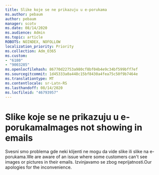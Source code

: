 ```yaml
---
title: Slike koje se ne prikazuju u e-porukama
ms.author: pebaum
author: pebaum
manager: scotv
ms.date: 08/14/2020
ms.audience: Admin
ms.topic: article
ROBOTS: NOINDEX, NOFOLLOW
localization_priority: Priority
ms.collection: Adm_O365
ms.custom:
- "6180"
- "9003285"
ms.openlocfilehash: 86770d22753a980cf8bf04b4e9c34bf599bff7ef
ms.sourcegitcommit: 1d45333a0a448c15bf8430a4fea75c50f9b7464e
ms.translationtype: MT
ms.contentlocale: sr-Latn-RS
ms.lasthandoff: 08/14/2020
ms.locfileid: "46793957"
---
```

# <a name="images-not-showing-in-emails"></a><span data-ttu-id="d07a2-102">Slike koje se ne prikazuju u e-porukama</span><span class="sxs-lookup"><span data-stu-id="d07a2-102">Images not showing in emails</span></span>

<span data-ttu-id="d07a2-103">Svesni smo problema gde neki klijenti ne mogu da vide slike ili slike na e-porukama.</span><span class="sxs-lookup"><span data-stu-id="d07a2-103">We are aware of an issue where some customers can't see images or pictures in their emails.</span></span> <span data-ttu-id="d07a2-104">Izvinjavamo se zbog neprijatnosti.</span><span class="sxs-lookup"><span data-stu-id="d07a2-104">Our apologies for the inconvenience.</span></span>